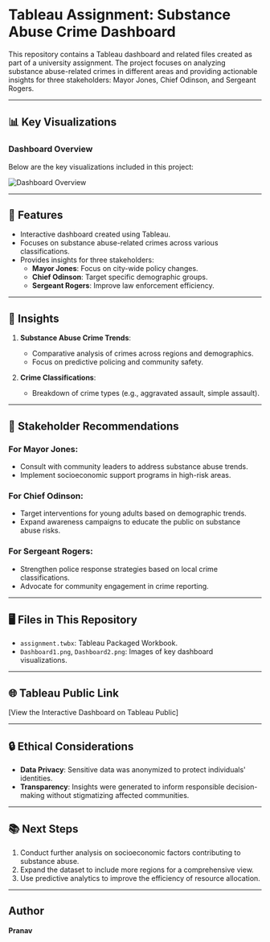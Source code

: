 # Tableau Assignment: Substance Abuse Crime Dashboard

This repository contains a Tableau dashboard and related files created as part of a university assignment. The project focuses on analyzing substance abuse-related crimes in different areas and providing actionable insights for three stakeholders: Mayor Jones, Chief Odinson, and Sergeant Rogers.

---

## 📊 Key Visualizations
### Dashboard Overview
Below are the key visualizations included in this project:

![Dashboard Overview](Dashboard1.png)

---

## 🚀 Features
- Interactive dashboard created using Tableau.
- Focuses on substance abuse-related crimes across various classifications.
- Provides insights for three stakeholders:
  - **Mayor Jones**: Focus on city-wide policy changes.
  - **Chief Odinson**: Target specific demographic groups.
  - **Sergeant Rogers**: Improve law enforcement efficiency.

---

## 🎯 Insights
1. **Substance Abuse Crime Trends**: 
   - Comparative analysis of crimes across regions and demographics.
   - Focus on predictive policing and community safety.

2. **Crime Classifications**:
   - Breakdown of crime types (e.g., aggravated assault, simple assault).

---

## 📌 Stakeholder Recommendations
### For Mayor Jones:
- Consult with community leaders to address substance abuse trends.
- Implement socioeconomic support programs in high-risk areas.

### For Chief Odinson:
- Target interventions for young adults based on demographic trends.
- Expand awareness campaigns to educate the public on substance abuse risks.

### For Sergeant Rogers:
- Strengthen police response strategies based on local crime classifications.
- Advocate for community engagement in crime reporting.

---

## 🖥️ Files in This Repository
- `assignment.twbx`: Tableau Packaged Workbook.
- `Dashboard1.png`, `Dashboard2.png`: Images of key dashboard visualizations.

---

## 🌐 Tableau Public Link
[View the Interactive Dashboard on Tableau Public]

---

## 🔒 Ethical Considerations
- **Data Privacy**: Sensitive data was anonymized to protect individuals' identities.
- **Transparency**: Insights were generated to inform responsible decision-making without stigmatizing affected communities.

---

## 📚 Next Steps
1. Conduct further analysis on socioeconomic factors contributing to substance abuse.
2. Expand the dataset to include more regions for a comprehensive view.
3. Use predictive analytics to improve the efficiency of resource allocation.

---

## Author
**Pranav**
